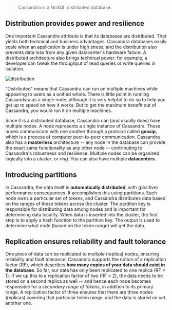 > Cassandra is a NoSQL distributed database.

## Distribution provides power and resilience

One important Cassandra attribute is that its databases are distributed. That yields both technical and business advantages.
Cassandra databases easily scale when an application is under high stress, and the distribution also prevents data loss from
any given datacenter's hardware failure. A distributed architecture also brings technical power;
for example, a developer can tweak the throughput of read queries or write queries in isolation.

![distribution](image.png)

"Distributed" means that Cassandra can run on multiple machines while appearing to users as a unified whole.
There is little point in running Cassandsra as a single node, although it is very helpful to do so to help
you get up to speed on how it works. But to get the maximum benefit out of Cassandra, you would run it on multiple machines.

Since it is a distributed database, Cassandra can (and usually does) have multiple nodes. A node represents a single instance of Cassandra.
These nodes communicate with one another through a protocol called **gossip**, which is a process of computer peer-to-peer communication.
Cassandra also has a **masterless** architecture -- any node in the database can provide the exact same functionality as any other node --
contributing to Cassandra's robustness and resilience.
Multiple nodes can be organized logically into a _cluster_, or _ring_.
You can also have multiple **datacenters**.

## Introducing partitions

In Cassandra, the data itself is **automatically distributed**, with (positive) performance consequences.
It accomplishes this using partitions. Each node owns a particular set of tokens, and Cassandra distributes
data based on the ranges of these tokens across the cluster. The partition key is responsible for distributing
data among nodes and is important for determining data locality. When data is inserted into the cluster,
the first step is to apply a hash function to the partition key.
The output is used to determine what node (based on the token range) will get the data.

## Replication ensures reliability and fault tolerance

One piece of data can be replicated to multiple (replica) nodes, ensuring reliability and fault tolerance.
Cassandra supports the notion of a replication factor (RF), which describes **how many copies of your data should exist in the database**.
So far, our data has only been replicated to one replica (RF = 1). If we up this to a replication factor of two (RF = 2), the data
needs to be stored on a second replica as well -- and hence each node becomes responsible for a _secondary range of tokens_,
in addition to its primary range. A replication factor of three ensures that there are three nodes (replicas) covering
that particular token range, and the data is stored on yet another one.
